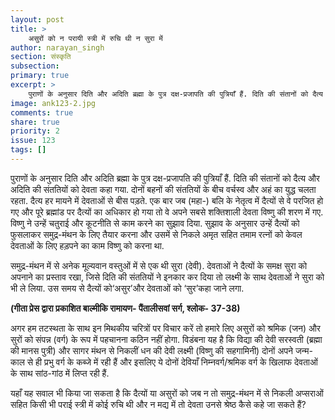```yaml
---
layout: post
title: >
    असुरों को न परायी स्त्री में रुचि थी न सुरा में
author: narayan_singh
section: संस्कृति
subsection:
primary: true
excerpt: >
    पुराणों के अनुसार दिति और अदिति ब्रह्मा के पुत्र दक्ष-प्रजापति की पुत्रियाँ हैं. दिति की संतानों को दैत्य और अदिति की संततियों को देवता कहा गया. दोनों बहनों की संततियों के बीच वर्चस्व और अहं का युद्ध चलता रहता. दैत्य हर मायने में देवताओं से बीस पड़ते. एक बार जब (महा-) बलि के नेतृत्व में दैत्यों से वे परजित हो गए और पूरे ब्रह्मांड पर दैत्यों का अधिकार हो गया तो वे अपने सबसे शक्तिशाली देवता विष्णु की शरण में गए.
image: ank123-2.jpg
comments: true
share: true
priority: 2
issue: 123
tags: []
---
```

पुराणों के अनुसार दिति और अदिति ब्रह्मा के पुत्र दक्ष-प्रजापति की पुत्रियाँ हैं. दिति की संतानों को दैत्य और अदिति की संततियों को देवता कहा गया. दोनों बहनों की संततियों के बीच वर्चस्व और अहं का युद्ध चलता रहता. दैत्य हर मायने में देवताओं से बीस पड़ते. एक बार जब (महा-) बलि के नेतृत्व में दैत्यों से वे परजित हो गए और पूरे ब्रह्मांड पर दैत्यों का अधिकार हो गया तो वे अपने सबसे शक्तिशाली देवता विष्णु की शरण में गए.
विष्णु ने उन्हें चतुराई और कूटनीति से काम करने का सुझाव दिया. सुझाव के अनुसार उन्हें दैत्यों को फुसलाकर समुद्र-मंथन के लिए तैयार करना और उसमें से निकले अमृत सहित तमाम रत्नों को केवल देवताओं के लिए हड़पने का काम विष्णु को करना था.

समुद्र-मंथन में से अनेक मूल्यवान वस्तुओं में से एक थी सुरा (देवी). देवताओं ने दैत्यों के समक्ष सुरा को अपनाने का प्रस्ताव रखा, जिसे दिति की संततियों ने इनकार कर दिया तो लक्ष्मी के साथ देवताओं ने सुरा को भी ले लिया. उस समय से दैत्यों को‘असुर’और देवताओं को ‘सुर’कहा जाने लगा.

**(गीता प्रेस द्वारा प्रकाशित बाल्मीकि रामायण- पैंतालीसवां सर्ग, श्लोक- 37-38)**

अगर हम तटस्थता के साथ इन मिथकीय चरित्रों पर विचार करें तो हमारे लिए असुरों को श्रमिक (जन) और सुरों को संपन्न (वर्ग) के रूप में पहचानना कठिन नहीं होगा. विडंबना यह है कि विद्या की देवी सरस्वती (ब्रह्मा की मानस पुत्री) और सागर मंथन से निकलीं धन की देवी लक्ष्मी (विष्णु की सहगामिनी) दोनों अपने जन्म-काल से ही प्रभु वर्ग के कब्जे में रही हैं और इसलिए ये दोनों देवियाँ निम्नवर्ग/श्रमिक वर्ग के खिलाफ देवताओं के साथ सांठ-गांठ में लिप्त रही हैं.

यहाँ यह सवाल भी किया जा सकता है कि दैत्यों या असुरों को जब न तो समुद्र-मंथन में से निकली अप्सराओं सहित किसी भी पराई स्त्री में कोई रुचि थी और न मद्य में तो देवता उनसे श्रेष्ठ कैसे कहे जा सकते हैं?
